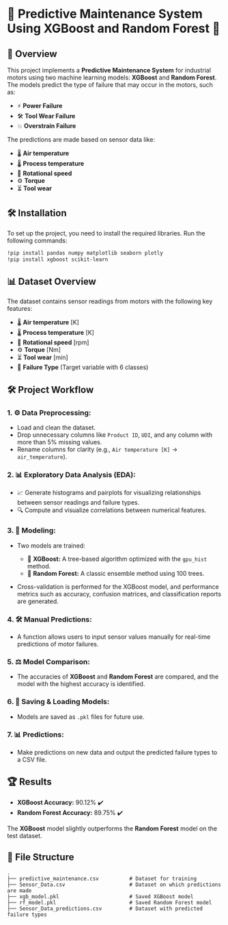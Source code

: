 # 🔧 Predictive Maintenance System Using XGBoost and Random Forest 🚀

## 📝 Overview
This project implements a **Predictive Maintenance System** for industrial motors using two machine learning models: **XGBoost** and **Random Forest**. The models predict the type of failure that may occur in the motors, such as:
- ⚡ **Power Failure**
- 🛠️ **Tool Wear Failure**
- 💥 **Overstrain Failure**

The predictions are made based on sensor data like:
- 🌡️ **Air temperature**
- 🌡️ **Process temperature**
- 🔄 **Rotational speed**
- ⚙️ **Torque**
- ⏳ **Tool wear**

## 🛠️ Installation

To set up the project, you need to install the required libraries. Run the following commands:

```bash
!pip install pandas numpy matplotlib seaborn plotly
!pip install xgboost scikit-learn
```

## 📊 Dataset Overview
The dataset contains sensor readings from motors with the following key features:
- 🌡️ **Air temperature** [K]
- 🌡️ **Process temperature** [K]
- 🔄 **Rotational speed** [rpm]
- ⚙️ **Torque** [Nm]
- ⏳ **Tool wear** [min]
- 🎯 **Failure Type** (Target variable with 6 classes)

## 🛠️ Project Workflow

### 1. ⚙️ **Data Preprocessing:**
- Load and clean the dataset.
- Drop unnecessary columns like `Product ID`, `UDI`, and any column with more than 5% missing values.
- Rename columns for clarity (e.g., `Air temperature [K]` → `air_temperature`).

### 2. 📊 **Exploratory Data Analysis (EDA):**
- 📈 Generate histograms and pairplots for visualizing relationships between sensor readings and failure types.
- 🔍 Compute and visualize correlations between numerical features.

### 3. 🤖 **Modeling:**
- Two models are trained:
  - 🌲 **XGBoost:** A tree-based algorithm optimized with the `gpu_hist` method.
  - 🌳 **Random Forest:** A classic ensemble method using 100 trees.
  
- Cross-validation is performed for the XGBoost model, and performance metrics such as accuracy, confusion matrices, and classification reports are generated.

### 4. 🛠️ **Manual Predictions:**
- A function allows users to input sensor values manually for real-time predictions of motor failures.

### 5. ⚖️ **Model Comparison:**
- The accuracies of **XGBoost** and **Random Forest** are compared, and the model with the highest accuracy is identified.

### 6. 💾 **Saving & Loading Models:**
- Models are saved as `.pkl` files for future use.

### 7. 📊 **Predictions:**
- Make predictions on new data and output the predicted failure types to a CSV file.

## 🏆 Results

- **XGBoost Accuracy:** 90.12% ✔️
- **Random Forest Accuracy:** 89.75% ✔️
  
The **XGBoost** model slightly outperforms the **Random Forest** model on the test dataset.

## 📂 File Structure

```plaintext
.
├── predictive_maintenance.csv          # Dataset for training
├── Sensor_Data.csv                     # Dataset on which predictions are made
├── xgb_model.pkl                       # Saved XGBoost model
├── rf_model.pkl                        # Saved Random Forest model
├── Sensor_Data_predictions.csv         # Dataset with predicted failure types
```
